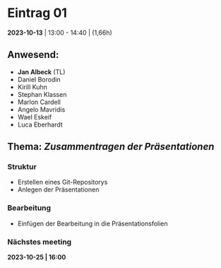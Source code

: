 # **Eintrag 01**
**2023-10-13** | 13:00 - 14:40 | (1,66h)

## **Anwesend**:

 * **Jan Albeck** (TL)
 * Daniel Borodin
 * Kirill Kuhn
 * Stephan Klassen
 * Marlon Cardell
 * Angelo Mavridis
 * Wael Eskeif
 * Luca Eberhardt

## **Thema**: *Zusammentragen der Präsentationen*

### Struktur

 * Erstellen eines Git-Repositorys
 * Anlegen der Präsentationen

### Bearbeitung

 * Einfügen der Bearbeitung in die Präsentationsfolien

### Nächstes meeting

**2023-10-25 | 16:00**